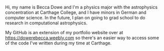 Hi, my name is Becca Dowe and I'm a physics major with the astrophysics concentration at Carthage College, and I have minors in German and computer science.
In the future, I plan on going to grad school to do research in computational astrophysics.

My GitHub is an extension of my portfolio website over at https://dowerebecca.weebly.com so there's an easier way to access some of the code I've written during my time at Carthage.

